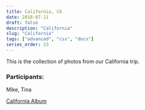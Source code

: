 ```yaml
---
title: California, CA
date: 2018-07-11
draft: false
description: "California"
slug: "California"
tags: ["advanced", "css", "docs"]
series_order: 23
---
```


This is the collection of photos from our California trip.

### Participants:
Mike, Tina

[California Album](https://photos.app.goo.gl/PzF3BvGu9qYuZV3z5)
